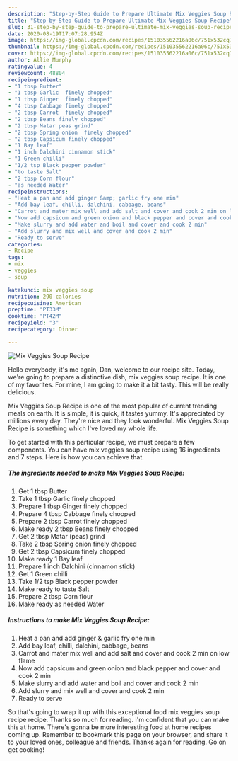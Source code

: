 ```yaml
---
description: "Step-by-Step Guide to Prepare Ultimate Mix Veggies Soup Recipe"
title: "Step-by-Step Guide to Prepare Ultimate Mix Veggies Soup Recipe"
slug: 31-step-by-step-guide-to-prepare-ultimate-mix-veggies-soup-recipe
date: 2020-08-19T17:07:28.954Z
image: https://img-global.cpcdn.com/recipes/151035562216a06c/751x532cq70/mix-veggies-soup-recipe-recipe-main-photo.jpg
thumbnail: https://img-global.cpcdn.com/recipes/151035562216a06c/751x532cq70/mix-veggies-soup-recipe-recipe-main-photo.jpg
cover: https://img-global.cpcdn.com/recipes/151035562216a06c/751x532cq70/mix-veggies-soup-recipe-recipe-main-photo.jpg
author: Allie Murphy
ratingvalue: 4
reviewcount: 48804
recipeingredient:
- "1 tbsp Butter"
- "1 tbsp Garlic  finely chopped"
- "1 tbsp Ginger  finely chopped"
- "4 tbsp Cabbage finely chopped"
- "2 tbsp Carrot  finely chopped"
- "2 tbsp Beans finely chopped"
- "2 tbsp Matar peas grind"
- "2 tbsp Spring onion  finely chopped"
- "2 tbsp Capsicum finely chopped"
- "1 Bay leaf"
- "1 inch Dalchini cinnamon stick"
- "1 Green chilli"
- "1/2 tsp Black pepper powder"
- "to taste Salt"
- "2 tbsp Corn flour"
- "as needed Water"
recipeinstructions:
- "Heat a pan and add ginger &amp; garlic fry one min"
- "Add bay leaf, chilli, dalchini, cabbage, beans"
- "Carrot and mater mix well and add salt and cover and cook 2 min on low flame"
- "Now add capsicum and green onion and black pepper and cover and cook 2 min"
- "Make slurry and add water and boil and cover and cook 2 min"
- "Add slurry and mix well and cover and cook 2 min"
- "Ready to serve"
categories:
- Recipe
tags:
- mix
- veggies
- soup

katakunci: mix veggies soup 
nutrition: 290 calories
recipecuisine: American
preptime: "PT33M"
cooktime: "PT42M"
recipeyield: "3"
recipecategory: Dinner

---
```



![Mix Veggies Soup Recipe](https://img-global.cpcdn.com/recipes/151035562216a06c/751x532cq70/mix-veggies-soup-recipe-recipe-main-photo.jpg)

Hello everybody, it's me again, Dan, welcome to our recipe site. Today, we're going to prepare a distinctive dish, mix veggies soup recipe. It is one of my favorites. For mine, I am going to make it a bit tasty. This will be really delicious.

Mix Veggies Soup Recipe is one of the most popular of current trending meals on earth. It is simple, it is quick, it tastes yummy. It's appreciated by millions every day. They're nice and they look wonderful. Mix Veggies Soup Recipe is something which I've loved my whole life.




To get started with this particular recipe, we must prepare a few components. You can have mix veggies soup recipe using 16 ingredients and 7 steps. Here is how you can achieve that.

<!--inarticleads1-->

##### The ingredients needed to make Mix Veggies Soup Recipe:

1. Get 1 tbsp Butter
1. Take 1 tbsp Garlic  finely chopped
1. Prepare 1 tbsp Ginger  finely chopped
1. Prepare 4 tbsp Cabbage finely chopped
1. Prepare 2 tbsp Carrot  finely chopped
1. Make ready 2 tbsp Beans finely chopped
1. Get 2 tbsp Matar (peas) grind
1. Take 2 tbsp Spring onion  finely chopped
1. Get 2 tbsp Capsicum finely chopped
1. Make ready 1 Bay leaf
1. Prepare 1 inch Dalchini (cinnamon stick)
1. Get 1 Green chilli
1. Take 1/2 tsp Black pepper powder
1. Make ready to taste Salt
1. Prepare 2 tbsp Corn flour
1. Make ready as needed Water




<!--inarticleads2-->

##### Instructions to make Mix Veggies Soup Recipe:

1. Heat a pan and add ginger &amp; garlic fry one min
1. Add bay leaf, chilli, dalchini, cabbage, beans
1. Carrot and mater mix well and add salt and cover and cook 2 min on low flame
1. Now add capsicum and green onion and black pepper and cover and cook 2 min
1. Make slurry and add water and boil and cover and cook 2 min
1. Add slurry and mix well and cover and cook 2 min
1. Ready to serve




So that's going to wrap it up with this exceptional food mix veggies soup recipe recipe. Thanks so much for reading. I'm confident that you can make this at home. There's gonna be more interesting food at home recipes coming up. Remember to bookmark this page on your browser, and share it to your loved ones, colleague and friends. Thanks again for reading. Go on get cooking!
